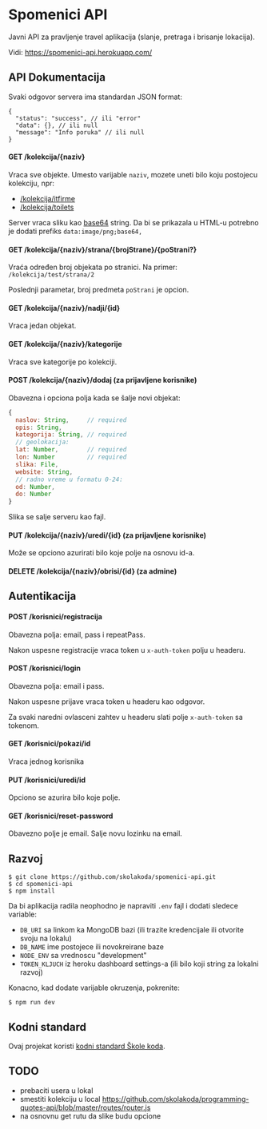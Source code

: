 # Spomenici API

Javni API za pravljenje travel aplikacija (slanje, pretraga i brisanje lokacija).

Vidi: https://spomenici-api.herokuapp.com/

## API Dokumentacija

Svaki odgovor servera ima standardan JSON format:

```
{
  "status": "success", // ili "error"
  "data": {}, // ili null
  "message": "Info poruka" // ili null
}
```

#### GET /kolekcija/{naziv}

Vraca sve objekte. Umesto varijable `naziv`, mozete uneti bilo koju postojecu kolekciju, npr:
- [/kolekcija/itfirme](https://spomenici-api.herokuapp.com/kolekcija/itfirme)
- [/kolekcija/toilets](https://spomenici-api.herokuapp.com/kolekcija/toilets)

Server vraca sliku kao [base64](https://stackoverflow.com/questions/8499633/how-to-display-base64-images-in-html) string. Da bi se prikazala u HTML-u potrebno je dodati prefiks `data:image/png;base64,`

#### GET /kolekcija/{naziv}/strana/{brojStrane}/{poStrani?}

Vraća određen broj objekata po stranici. Na primer: `/kolekcija/test/strana/2`

Poslednji parametar, broj predmeta `poStrani` je opcion.

#### GET /kolekcija/{naziv}/nadji/{id}

Vraca jedan objekat.

#### GET /kolekcija/{naziv}/kategorije

Vraca sve kategorije po kolekciji.

#### POST /kolekcija/{naziv}/dodaj (za prijavljene korisnike)

Obavezna i opciona polja kada se šalje novi objekat:

```js
{
  naslov: String,     // required
  opis: String,
  kategorija: String, // required
  // geolokacija:
  lat: Number,        // required
  lon: Number         // required
  slika: File,
  website: String,
  // radno vreme u formatu 0-24:
  od: Number,
  do: Number
}
```

Slika se salje serveru kao fajl.

#### PUT /kolekcija/{naziv}/uredi/{id} (za prijavljene korisnike)

Može se opciono azurirati bilo koje polje na osnovu id-a.

#### DELETE /kolekcija/{naziv}/obrisi/{id} (za admine)

## Autentikacija

#### POST /korisnici/registracija

Obavezna polja: email, pass i repeatPass.

Nakon uspesne registracije vraca token u `x-auth-token` polju u headeru.

#### POST /korisnici/login

Obavezna polja: email i pass.

Nakon uspesne prijave vraca token u headeru kao odgovor.

Za svaki naredni ovlasceni zahtev u headeru slati polje `x-auth-token` sa tokenom.

#### GET /korisnici/pokazi/id

Vraca jednog korisnika

#### PUT /korisnici/uredi/id

Opciono se azurira bilo koje polje.

#### GET /korisnici/reset-password

Obavezno polje je email. Salje novu lozinku na email.

## Razvoj

```
$ git clone https://github.com/skolakoda/spomenici-api.git
$ cd spomenici-api
$ npm install
```

Da bi aplikacija radila neophodno je napraviti `.env` fajl i dodati sledece variable:

- `DB_URI` sa linkom ka MongoDB bazi (ili trazite kredencijale ili otvorite svoju na lokalu)
- `DB_NAME` ime postojece ili novokreirane baze
- `NODE_ENV` sa vrednoscu "development"
- `TOKEN_KLJUCH` iz heroku dashboard settings-a (ili bilo koji string za lokalni razvoj)

Konacno, kad dodate varijable okruzenja, pokrenite:

```
$ npm run dev
```

## Kodni standard

Ovaj projekat koristi [kodni standard Škole koda](https://github.com/skolakoda/kodni-standard).

## TODO

- prebaciti usera u lokal
- smestiti kolekciju u local
https://github.com/skolakoda/programming-quotes-api/blob/master/routes/router.js
- na osnovnu get rutu da slike budu opcione